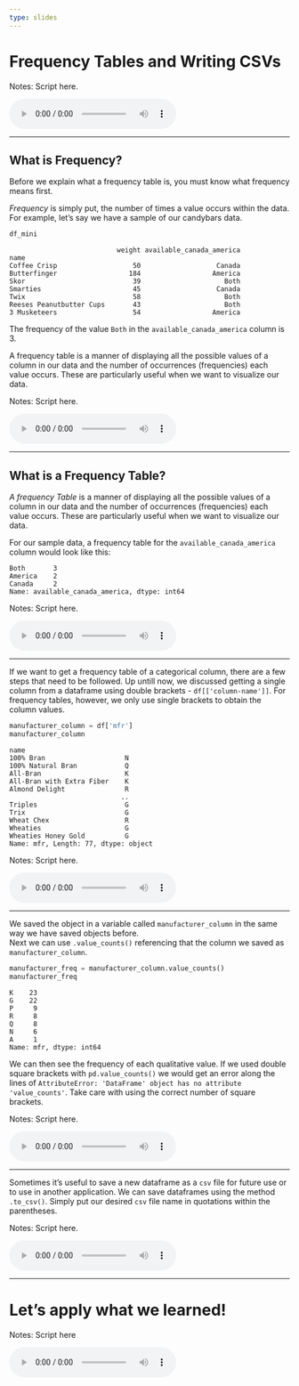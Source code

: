 ```yaml
---
type: slides
---
```


# Frequency Tables and Writing CSVs

Notes: Script here.

<html>

<audio controls >

<source src="/placeholder_audio.mp3" />

</audio>

</html>

---

## What is Frequency?

Before we explain what a frequency table is, you must know what
frequency means first.

*_Frequency_* is simply put, the number of times a value occurs within
the data. For example, let’s say we have a sample of our candybars data.

``` python
df_mini
```

```out
                           weight available_canada_america
name                                                      
Coffee Crisp                   50                   Canada
Butterfinger                  184                  America
Skor                           39                     Both
Smarties                       45                   Canada
Twix                           58                     Both
Reeses Peanutbutter Cups       43                     Both
3 Musketeers                   54                  America
```

The frequency of the value `Both` in the `available_canada_america`
column is 3.

A frequency table is a manner of displaying all the possible values of a
column in our data and the number of occurrences (frequencies) each
value occurs. These are particularly useful when we want to visualize
our data.

Notes: Script here.

<html>

<audio controls >

<source src="/placeholder_audio.mp3" />

</audio>

</html>

---

## What is a Frequency Table?

*_A frequency Table_* is a manner of displaying all the possible values
of a column in our data and the number of occurrences (frequencies) each
value occurs. These are particularly useful when we want to visualize
our data.

For our sample data, a frequency table for the
`available_canada_america` column would look like this:

```out
Both       3
America    2
Canada     2
Name: available_canada_america, dtype: int64
```

Notes: Script here.

<html>

<audio controls >

<source src="/placeholder_audio.mp3" />

</audio>

</html>

---

If we want to get a frequency table of a categorical column, there are a
few steps that need to be followed. Up untill now, we discussed getting
a single column from a dataframe using double brackets -
`df[['column-name']]`. For frequency tables, however, we only use single
brackets to obtain the column values.

``` python
manufacturer_column = df['mfr']
manufacturer_column
```

```out
name
100% Bran                    N
100% Natural Bran            Q
All-Bran                     K
All-Bran with Extra Fiber    K
Almond Delight               R
                            ..
Triples                      G
Trix                         G
Wheat Chex                   R
Wheaties                     G
Wheaties Honey Gold          G
Name: mfr, Length: 77, dtype: object
```

Notes: Script here.

<html>

<audio controls >

<source src="/placeholder_audio.mp3" />

</audio>

</html>

---

We saved the object in a variable called `manufacturer_column` in the
same way we have saved objects before.  
Next we can use `.value_counts()` referencing that the column we saved
as `manufacturer_column`.

``` python
manufacturer_freq = manufacturer_column.value_counts()
manufacturer_freq
```

```out
K    23
G    22
P     9
R     8
Q     8
N     6
A     1
Name: mfr, dtype: int64
```

We can then see the frequency of each qualitative value. If we used
double square brackets with `pd.value_counts()` we would get an error
along the lines of `AttributeError: 'DataFrame' object has no attribute
'value_counts'`. Take care with using the correct number of square
brackets.

Notes: Script here.

<html>

<audio controls >

<source src="/placeholder_audio.mp3" />

</audio>

</html>

---

Sometimes it’s useful to save a new dataframe as a `csv` file for future
use or to use in another application. We can save dataframes using the
method `.to_csv()`. Simply put our desired `csv` file name in quotations
within the parentheses.

Notes: Script here.

<html>

<audio controls >

<source src="/placeholder_audio.mp3" />

</audio>

</html>

---

# Let’s apply what we learned\!

Notes: Script here

<html>

<audio controls >

<source src="/placeholder_audio.mp3" />

</audio>

</html>
